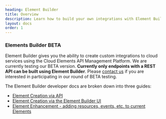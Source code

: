 ```yaml
---
heading: Element Builder
title: Overview
description: Learn how to build your own integrations with Element Builder.
layout: docs
order: 1
---
```


### Elements Builder BETA

Element Builder gives you the ability to create custom integrations to cloud services using the Cloud Elements API Management Platform.  We are currently testing our BETA version.  __Currently only endpoints with a REST API can be built using Element Builder__.  Please [contact us](mailto:support@cloud-elements.com) if you are interested in participating in our round of BETA testing.

The Element Builder developer docs are broken down into three guides:

* [Element Creation via API](create-via-api.html)
* [Element Creation via the Element Builder UI](create-via-element-builder-ui.html)
* [Element Enhancement - adding resources, events, etc. to current Elements](enhance-existing-elements.html)
